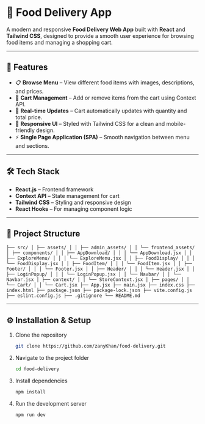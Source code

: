 # 🍔 Food Delivery App

A modern and responsive **Food Delivery Web App** built with **React** and **Tailwind CSS**, designed to provide a smooth user experience for browsing food items and managing a shopping cart.  

---

## 🚀 Features

- 📋 **Browse Menu** – View different food items with images, descriptions, and prices.  
- 🛒 **Cart Management** – Add or remove items from the cart using Context API.  
- 🔄 **Real-time Updates** – Cart automatically updates with quantity and total price.  
- 🎨 **Responsive UI** – Styled with Tailwind CSS for a clean and mobile-friendly design.  
- ⚡ **Single Page Application (SPA)** – Smooth navigation between menu and sections.  

---

## 🛠️ Tech Stack

- **React.js** – Frontend framework  
- **Context API** – State management for cart  
- **Tailwind CSS** – Styling and responsive design  
- **React Hooks** – For managing component logic  

---

## 📂 Project Structure
```
├── src/ │ ├── assets/ │ │ ├── admin_assets/ │ │ └── frontend_assets/ │ ├── components/ │ │ ├── AppDownload/ │ │ │ └── AppDownload.jsx │ │ ├── ExploreMenu/ │ │ │ └── ExploreMenu.jsx │ │ ├── FoodDisplay/ │ │ │ └── FoodDisplay.jsx │ │ ├── FoodItem/ │ │ │ └── FoodItem.jsx │ │ ├── Footer/ │ │ │ └── Footer.jsx │ │ ├── Header/ │ │ │ └── Header.jsx │ │ ├── LoginPopup/ │ │ │ └── LoginPopup.jsx │ │ └── Navbar/ │ │ └── Navbar.jsx │ ├── context/ │ │ └── StoreContext.jsx │ ├── pages/ │ │ └── Cart/ │ │ └── Cart.jsx ├── App.jsx ├── main.jsx ├── index.css ├── index.html ├── package.json ├── package-lock.json ├── vite.config.js ├── eslint.config.js ├── .gitignore └── README.md
```


---

## ⚙️ Installation & Setup

1. Clone the repository  
   ```bash
   git clone https://github.com/zanyKhan/food-delivery.git

2. Navigate to the project folder
   ```bash
   cd food-delivery

3. Install dependencies
   ```bash
   npm install

4. Run the development server
   ```bash
   npm run dev
